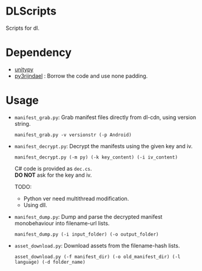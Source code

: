 # DLScripts
Scripts for dl.
# Dependency
- [unitypy](https://github.com/K0lb3/UnityPy)
- [py3rijndael](https://github.com/meyt/py3rijndael) : Borrow the code and use none padding. 
# Usage
- ```manifest_grab.py```: Grab manifest files directly from dl-cdn, using version string.
   ```
   manifest_grab.py -v versionstr (-p Android)
   ```
- ```manifest_decrypt.py```: Decrypt the manifests using the given key and iv. 
   ```
   manifest_decrypt.py (-m py) (-k key_content) (-i iv_content)
   ```
   C# code is provided as ``` dec.cs ```.
   <br>**DO NOT** ask for the key and iv.</br>

   TODO: 
   - Python ver need multithread modification.
   - Using dll.
- ```manifest_dump.py```: Dump and parse the decrypted manifest monobehaviour into filename-url lists.
   ```
   manifest_dump.py (-i input_folder) (-o output_folder)
   ```
- ```asset_download.py```: Download assets from the filename-hash lists.
   ```
   asset_download.py (-f manifest_dir) (-o old_manifest_dir) (-l language) (-d folder_name)
   ```